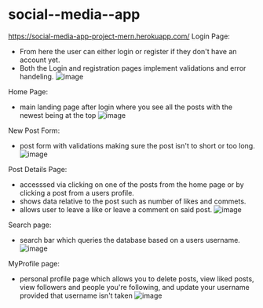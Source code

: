 # social--media--app
https://social-media-app-project-mern.herokuapp.com/
Login Page:
- From here the user can either login or register if they don't have an account yet.
- Both the Login and registration pages implement validations and error handeling.
![image](https://user-images.githubusercontent.com/89118733/213972275-4ace7932-2895-476e-9a0f-8451c11000e3.png)

Home Page:
- main landing page after login where you see all the posts with the newest being at the top
![image](https://user-images.githubusercontent.com/89118733/213972378-36b1ea9d-23cb-44cc-84bc-1bbaa8dca772.png)


New Post Form:
- post form with validations making sure the post isn't to short or too long.
![image](https://user-images.githubusercontent.com/89118733/213972483-a274967a-21db-4086-ba5c-40e1a66cccc5.png)


Post Details Page:
- accesssed via clicking on one of the posts from the home page or by clicking a post from a users profile.
- shows data relative to the post such as number of likes and commets.
- allows user to leave a like or leave a comment on said post.
![image](https://user-images.githubusercontent.com/89118733/213973137-0cd49335-18e2-4a08-9625-e9f233bbc830.png)


Search page:
- search bar which queries the database based on a users username.
![image](https://user-images.githubusercontent.com/89118733/213972825-9d398a7b-00ee-42bb-930c-33ede96a44f7.png)


MyProfile page:
- personal profile page which allows you to delete posts, view liked posts, view followers and people you're following, and update your username provided that username isn't taken
![image](https://user-images.githubusercontent.com/89118733/213972890-35a71431-7699-490e-b79a-320ba1063e70.png)
